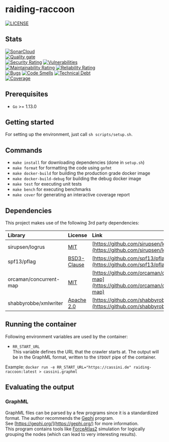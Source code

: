 # raiding-raccoon

[![LICENSE](https://img.shields.io/badge/license-MIT-orange.svg)](LICENSE)

## Stats

[![SonarCloud](https://sonarcloud.io/images/project_badges/sonarcloud-black.svg)](https://sonarcloud.io/dashboard?id=HeikoAlexanderWeber.raiding-raccoon)\
[![Quality gate](https://sonarcloud.io/api/project_badges/quality_gate?project=HeikoAlexanderWeber.raiding-raccoon)](https://sonarcloud.io/dashboard?id=HeikoAlexanderWeber.raiding-raccoon)\
[![Security Rating](https://sonarcloud.io/api/project_badges/measure?project=HeikoAlexanderWeber.raiding-raccoon&metric=security_rating)](https://sonarcloud.io/dashboard?id=HeikoAlexanderWeber.raiding-raccoon)
[![Vulnerabilities](https://sonarcloud.io/api/project_badges/measure?project=HeikoAlexanderWeber.raiding-raccoon&metric=vulnerabilities)](https://sonarcloud.io/dashboard?id=HeikoAlexanderWeber.raiding-raccoon)\
[![Maintainability Rating](https://sonarcloud.io/api/project_badges/measure?project=HeikoAlexanderWeber.raiding-raccoon&metric=sqale_rating)](https://sonarcloud.io/dashboard?id=HeikoAlexanderWeber.raiding-raccoon)
[![Reliability Rating](https://sonarcloud.io/api/project_badges/measure?project=HeikoAlexanderWeber.raiding-raccoon&metric=reliability_rating)](https://sonarcloud.io/dashboard?id=HeikoAlexanderWeber.raiding-raccoon)\
[![Bugs](https://sonarcloud.io/api/project_badges/measure?project=HeikoAlexanderWeber.raiding-raccoon&metric=bugs)](https://sonarcloud.io/dashboard?id=HeikoAlexanderWeber.raiding-raccoon)
[![Code Smells](https://sonarcloud.io/api/project_badges/measure?project=HeikoAlexanderWeber.raiding-raccoon&metric=code_smells)](https://sonarcloud.io/dashboard?id=HeikoAlexanderWeber.raiding-raccoon)
[![Technical Debt](https://sonarcloud.io/api/project_badges/measure?project=HeikoAlexanderWeber.raiding-raccoon&metric=sqale_index)](https://sonarcloud.io/dashboard?id=HeikoAlexanderWeber.raiding-raccoon)\
[![Coverage](https://sonarcloud.io/api/project_badges/measure?project=HeikoAlexanderWeber.raiding-raccoon&metric=coverage)](https://sonarcloud.io/dashboard?id=HeikoAlexanderWeber.raiding-raccoon)



## Prerequisites

* `Go` >= 1.13.0

## Getting started

For setting up the environment, just call `sh scripts/setup.sh`.

## Commands

* `make install` for downloading dependencies (done in `setup.sh`)
* `make format` for formatting the code using `gofmt`
* `make docker-build` for building the production grade docker image
* `make docker-build-debug` for building the debug docker image
* `make test` for executing unit tests
* `make bench` for executing benchmarks
* `make cover` for generating an interactive coverage report

## Dependencies

This project makes use of the following 3rd party dependencies:

| Library                | License                                                                   | Link                                                                                   |
| :--------------------- | :------------------------------------------------------------------------ | :------------------------------------------------------------------------------------- |
| sirupsen/logrus        | [MIT](https://github.com/sirupsen/logrus/blob/master/LICENSE)             | [https://github.com/sirupsen/logrus](https://github.com/sirupsen/logrus)               |
| spf13/pflag            | [BSD3-Clause](https://github.com/spf13/pflag/blob/master/LICENSE)         | [https://github.com/spf13/pflag](https://github.com/spf13/pflag)                       |
| orcaman/concurrent-map | [MIT](https://github.com/orcaman/concurrent-map/blob/master/LICENSE)      | [https://github.com/orcaman/concurrent-map](https://github.com/orcaman/concurrent-map) |
| shabbyrobbe/xmlwriter  | [Apache 2.0](https://github.com/shabbyrobe/xmlwriter/blob/master/LICENSE) | [https://github.com/shabbyrobe/xmlwriter](https://github.com/shabbyrobe/xmlwriter)     |

## Running the container

Following environment variables are used by the container:

* `RR_START_URL`\
    This variable defines the URL that the crawler starts at. The output will be in the GraphML format, written to the `STDOUT` pipe of the container.

Example: `docker run -e RR_START_URL="https://cassini.de" raiding-raccoon:latest > cassini.graphml`

## Evaluating the output

### GraphML

GraphML files can be parsed by a few programs since it is a standardized format. The author recommends the [Gephi](https://gephi.org/) program.\
See [https://gephi.org/](https://gephi.org/) for more information.\
This program contains tools like [ForceAtlas2](https://medialab.sciencespo.fr/publications/Jacomy_Heymann_Venturini-Force_Atlas2.pdf) simulation for logically grouping the nodes (which can lead to very interesting results).
